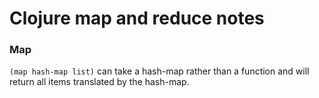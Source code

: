 # Clojure map and reduce notes

### Map

`(map hash-map list)` can take a hash-map rather than a function and will return all items translated by the hash-map.

